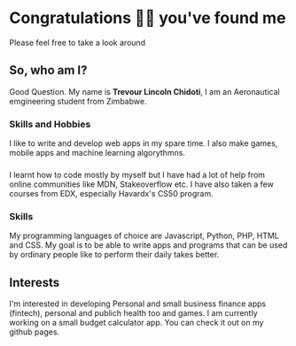 # Congratulations 🥳🥳 you've found me

Please feel free to take a look around


## So, who am I?
Good Question. My name is **Trevour Lincoln Chidoti**, I am an Aeronautical emgineering student from Zimbabwe.
### Skills and Hobbies
I like to write and develop web apps in my spare time.
I also make games, mobile apps and machine learning algorythmns.
###
I learnt how to code mostly by myself but I have had a lot of help from online communities like MDN, Stakeoverflow etc.
I have also taken a few courses from EDX, especially Havardx's CS50 program. 
### Skills
My programming languages of choice are Javascript, Python, PHP, HTML and CSS.
My goal is to be able to write apps and programs that can be used by ordinary people like to perform their daily takes better.
## Interests
I'm interested in developing Personal and small business finance apps (fintech), personal and publich health too and games. 
I am currently working on a small budget calculator app.
You can check it out on my github pages.








